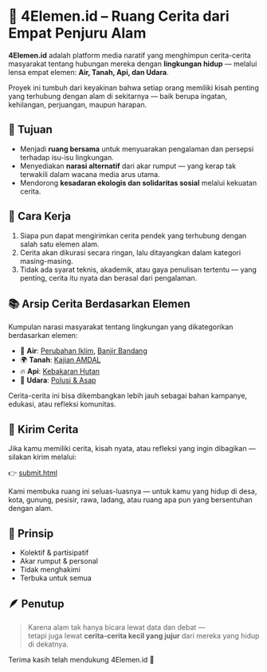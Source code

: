 # 🌱 4Elemen.id – Ruang Cerita dari Empat Penjuru Alam

**4Elemen.id** adalah platform media naratif yang menghimpun cerita-cerita masyarakat tentang hubungan mereka dengan **lingkungan hidup** — melalui lensa empat elemen: **Air, Tanah, Api, dan Udara**.

Proyek ini tumbuh dari keyakinan bahwa setiap orang memiliki kisah penting yang terhubung dengan alam di sekitarnya — baik berupa ingatan, kehilangan, perjuangan, maupun harapan.

## 🎯 Tujuan

- Menjadi **ruang bersama** untuk menyuarakan pengalaman dan persepsi terhadap isu-isu lingkungan.
- Menyediakan **narasi alternatif** dari akar rumput — yang kerap tak terwakili dalam wacana media arus utama.
- Mendorong **kesadaran ekologis dan solidaritas sosial** melalui kekuatan cerita.

## 🧭 Cara Kerja

1. Siapa pun dapat mengirimkan cerita pendek yang terhubung dengan salah satu elemen alam.
2. Cerita akan dikurasi secara ringan, lalu ditayangkan dalam kategori masing-masing.
3. Tidak ada syarat teknis, akademik, atau gaya penulisan tertentu — yang penting, cerita itu nyata dan berasal dari pengalaman.

## 📚 Arsip Cerita Berdasarkan Elemen

Kumpulan narasi masyarakat tentang lingkungan yang dikategorikan berdasarkan elemen:

- 🌊 **Air**: [Perubahan Iklim](cerita/air/cerita-perubahan-iklim.md), [Banjir Bandang](cerita/air/cerita-banjir-bandang.md)
- 🌍 **Tanah**: [Kajian AMDAL](cerita/tanah/cerita-amdal.md)
- 🔥 **Api**: [Kebakaran Hutan](cerita/api/cerita-kebakaran-hutan.md)
- 💨 **Udara**: [Polusi & Asap](cerita/udara/cerita-polusi.md)

Cerita-cerita ini bisa dikembangkan lebih jauh sebagai bahan kampanye, edukasi, atau refleksi komunitas.

## 💌 Kirim Cerita

Jika kamu memiliki cerita, kisah nyata, atau refleksi yang ingin dibagikan — silakan kirim melalui:

👉 [submit.html](https://4elemen.id/submit.html)

Kami membuka ruang ini seluas-luasnya — untuk kamu yang hidup di desa, kota, gunung, pesisir, rawa, ladang, atau ruang apa pun yang bersentuhan dengan alam.

## 🤝 Prinsip

- Kolektif & partisipatif
- Akar rumput & personal
- Tidak menghakimi
- Terbuka untuk semua

## 🪶 Penutup

> Karena alam tak hanya bicara lewat data dan debat —  
> tetapi juga lewat **cerita-cerita kecil yang jujur** dari mereka yang hidup di dekatnya.

Terima kasih telah mendukung 4Elemen.id 🌿

